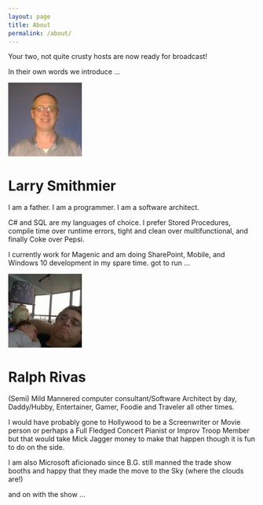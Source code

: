 ```yaml
---
layout: page
title: About
permalink: /about/
---
```


Your two, not quite crusty hosts are now ready for broadcast!

In their own words we introduce …

![Larry Headshot](_images/Headshot-150x150.jpg)
# Larry Smithmier
I am a father. I am a programmer.  I am a software architect.

C# and SQL are my languages of choice.  I prefer Stored Procedures, compile time over runtime errors, tight and clean over multifunctional, and finally Coke over Pepsi.

I currently work for Magenic and am doing SharePoint, Mobile, and Windows 10 development in my spare time.
got to run …

![Ralph Headshot](_images/WP_20161010_005-150x150.jpg)
# Ralph Rivas
(Semi) Mild Mannered computer consultant/Software Architect by day, Daddy/Hubby, Entertainer, Gamer, Foodie and Traveler all other times.

I would have probably gone to Hollywood to be a Screenwriter or Movie person or perhaps a Full Fledged Concert Pianist or Improv Troop Member but that would take Mick Jagger money to make that happen though it is fun to do on the side.

I am also Microsoft aficionado since B.G. still manned the trade show booths and happy that they made the move to the Sky (where the clouds are!)

 and on with the show …